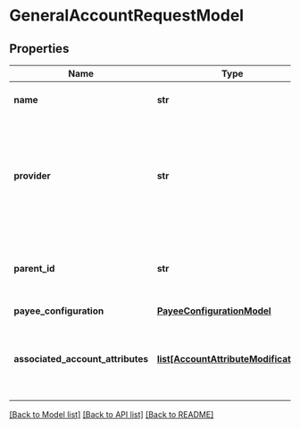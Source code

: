 # GeneralAccountRequestModel

## Properties
Name | Type | Description | Notes
------------ | ------------- | ------------- | -------------
**name** | **str** | The account&#x27;s name. | [optional] 
**provider** | **str** | The cloud provider associated with the cloud account.  This property cannot be updated. | [optional] 
**parent_id** | **str** | The account&#x27;s parent. This property supports: resetting. | [optional] 
**payee_configuration** | [**PayeeConfigurationModel**](PayeeConfigurationModel.md) |  | [optional] 
**associated_account_attributes** | [**list[AccountAttributeModification]**](AccountAttributeModification.md) | Associated account attributes. This property supports: resetting. | [optional] 

[[Back to Model list]](../README.md#documentation-for-models) [[Back to API list]](../README.md#documentation-for-api-endpoints) [[Back to README]](../README.md)


